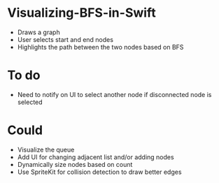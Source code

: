# Visualizing-BFS-in-Swift
- Draws a graph 
- User selects start and end nodes
- Highlights the path between the two nodes based on BFS

# To do 
- Need to notify on UI to select another node if disconnected node is selected

# Could 
- Visualize the queue
- Add UI for changing adjacent list and/or adding nodes
- Dynamically size nodes based on count
- Use SpriteKit for collision detection to draw better edges

